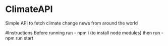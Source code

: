 # ClimateAPI
Simple API to fetch climate change news from around the world

#Instructions
Before running run - npm i (to install node modules)
then run - npm run start
